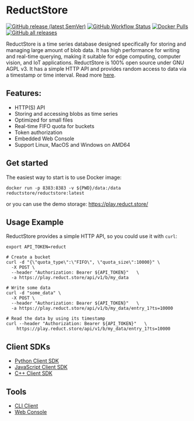 # ReductStore

[![GitHub release (latest SemVer)](https://img.shields.io/github/v/release/reductstore/reductstore)](https://github.com/reduct-storage/reduct-storage/releases/latest)
[![GitHub Workflow Status](https://img.shields.io/github/actions/workflow/status/reductstore/reductstore/ci.yml?branch=main)](https://github.com/reduct-storage/reduct-storage/actions)
[![Docker Pulls](https://img.shields.io/docker/pulls/reductstore/reductstore)](https://hub.docker.com/r/reductstore/reductstore)
[![GitHub all releases](https://img.shields.io/github/downloads/reductstore/reductstore/total)](https://github.com/reductstore/reductstore/releases/latest)

ReductStore is a time series database designed specifically for storing and managing large amount of blob data. It has
high performance for writing and real-time querying, making it suitable for edge computing, computer vision, and IoT
applications. ReductStore is 100% open source under GNU AGPL v3.
It has a simple HTTP API and provides random access to data via a timestamp or time interval. Read
more [here](https://docs.reduct.store/).

## Features:

* HTTP(S) API
* Storing and accessing blobs as time series
* Optimized for small files
* Real-time FIFO quota for buckets
* Token authorization
* Embedded Web Console
* Support Linux, MacOS and Windows on AMD64

## Get started

The easiest way to start is to use Docker image:

```shell
docker run -p 8383:8383 -v ${PWD}/data:/data reductstore/reductstore:latest
```

or you can use the demo storage: https://play.reduct.store/

## Usage Example

ReductStore provides a simple HTTP API, so you could use it with `curl`:

```shell
export API_TOKEN=reduct

# Create a bucket
curl -d "{\"quota_type\":\"FIFO\", \"quota_size\":10000}" \
  -X POST \
  --header "Authorization: Bearer ${API_TOKEN}"   \
  -a https://play.reduct.store/api/v1/b/my_data

# Write some data
curl -d "some_data" \
  -X POST \
  --header "Authorization: Bearer ${API_TOKEN}"   \
  -a https://play.reduct.store/api/v1/b/my_data/entry_1?ts=10000

# Read the data by using its timestamp
curl --header "Authorization: Bearer ${API_TOKEN}"   \
    https://play.reduct.store/api/v1/b/my_data/entry_1?ts=10000
```

## Client SDKs

* [Python Client SDK](https://github.com/reducstore/reduct-py)
* [JavaScript Client SDK](https://github.com/reducstore/reduct-js)
* [C++ Client SDK](https://github.com/reducstore/reduct-cpp)

## Tools

* [CLI Client](https://github.com/reducstore/reduct-cli)
* [Web Console](https://github.com/reducstore/web-console)
